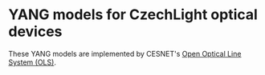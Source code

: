 # YANG models for CzechLight optical devices

These YANG models are implemented by CESNET's [Open Optical Line System (OLS)](https://czechlight.cesnet.cz/en/open-line-system/sdn-roadm).
